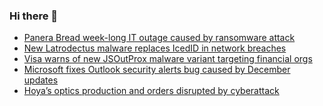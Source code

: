 ### Hi there 👋

<!--START_SECTION:feed-->
* [Panera Bread week-long IT outage caused by ransomware attack](https://www.bleepingcomputer.com/news/security/panera-bread-week-long-it-outage-caused-by-ransomware-attack/)
* [New Latrodectus malware replaces IcedID in network breaches](https://www.bleepingcomputer.com/news/security/new-latrodectus-malware-replaces-icedid-in-network-breaches/)
* [Visa warns of new JSOutProx malware variant targeting financial orgs](https://www.bleepingcomputer.com/news/security/visa-warns-of-new-jsoutprox-malware-variant-targeting-financial-orgs/)
* [Microsoft fixes Outlook security alerts bug caused by December updates](https://www.bleepingcomputer.com/news/security/microsoft-fixes-outlook-security-alerts-bug-caused-by-december-updates/)
* [Hoya’s optics production and orders disrupted by cyberattack](https://www.bleepingcomputer.com/news/security/hoyas-optics-production-and-orders-disrupted-by-cyberattack/)
<!--END_SECTION:feed-->

<!--
**frankenk/frankenk** is a ✨ _special_ ✨ repository because its `README.md` (this file) appears on your GitHub profile.

Here are some ideas to get you started:

- 🔭 I’m currently working on ...
- 🌱 I’m currently learning ...
- 👯 I’m looking to collaborate on ...
- 🤔 I’m looking for help with ...
- 💬 Ask me about ...
- 📫 How to reach me: ...
- 😄 Pronouns: ...
- ⚡ Fun fact: ...
-->



